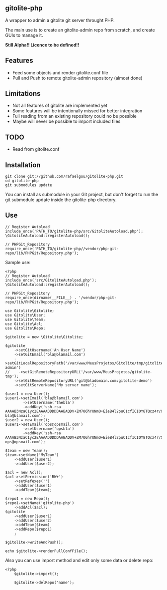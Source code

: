 gitolite-php
------------

A wrapper to admin a gitolite git server throught PHP.

The main use is to create an gitolite-admin repo from scratch, and create GUIs to manage it.

**Still Alpha!! Licence to be defined!!**

## Features

- Feed some objects and render gitolite.conf file
- Pull and Push to remote gitolite-admin repository (almost done)

## Limitations

- Not all features of gitolite are implemented yet
- Some features will be intentionally missed for better integration
- Full reading from an existing repository could no be possible
- Maybe will never be possible to import included files

## TODO

- Read from gitolite.conf

## Installation

    git clone git://github.com/rafaelgou/gitolite-php.git
    cd gitolite-php
    git submodules update

You can install as submodule in your Git project, but don't forget
to run the git submodule update inside the gitolite-php directory.

## Use

    // Register Autoload
    include_once('PATH_TO/gitolite-php/src/GitoliteAutoload.php');
    \GitoliteAutoload::registerAutoload();

    // PHPGit_Repository
    require_once('PATH_TO/gitolite-php//vendor/php-git-repo/lib/PHPGit/Repository.php');

Sample use:

    <?php
    // Register Autoload
    include_once('src/GitoliteAutoload.php');
    \GitoliteAutoload::registerAutoload();

    // PHPGit_Repository
    require_once(dirname(__FILE__) . '/vendor/php-git-repo/lib/PHPGit/Repository.php');

    use Gitolite\Gitolite;
    use Gitolite\User;
    use Gitolite\Team;
    use Gitolite\Acl;
    use Gitolite\Repo;

    $gitolite = new \Gitolite\Gitolite;

    $gitolite
        ->setGitUsername('An User Name')
        ->setGitEmail('bla@blamail.com')
        ->setGitLocalRepositoryPath('/var/www/MeusProjetos/Gitolite/tmp/gitolite-admin')
    //    ->setGitRemoteRepositoryURL('/var/www/MeusProjetos/gitolite-tmp');
        ->setGitRemoteRepositoryURL('git@bladomain.com:gitolite-demo')
        ->setGitServerName('My server name');

    $user1 = new User();
    $user1->setEmail('bla@blamail.com')
            ->setUsername('thebla')
            ->addKey('ssh-rsa AAAAB3NzaC1yc2EAAAADDDDDAABAQDV+ZM7O6hYUNmO+EieB4l2puC1cfICIOY8TQcz4r/XpIudefQYSlxLdYV1ZYIYUL/kmbX3QU0jI8s/sAXCMeBH56y0Kl2qhLCw1HZwsdd5nYyeb4aIdxqlnXds+3pQ+BOR1RV0bFA5TIwXiCA46efmb4H51GnqjYiMsvUMR/fs86F9lA/rAhTtBjcN+ALh+qKYKT1hOO6RzbEzM8wyOcxZf0XRz02usC+GGvVMGlVwzNk+csnDERmt5282LMfJ8ba3AUDEJuNGhq3XwAhgboamEcq7/2JAsKcWGgdtI/FwWSAOtRZfgxBWMuZCwyzZPdQgbImPf73wtnTid8dXCxXR bla@blamail.com');
    $user2 = new User();
    $user1->setEmail('ops@opsmail.com')
            ->setUsername('opsbla')
            ->addKey('ssh-rsa AAAAB3NzaC1yc2EAAAADDDDDAABAQDV+ZM7O6hYUNmO+EieB4l2puC1cfICIOY8TQcz4r/XpIudefQYSlxLdYV1ZYIYUL/kmbX3QU0jI8s/sAXCMeBH56y0Kl2qhLCw1HZwsdd5nYyeb4aIdxqlnXds+3pQ+BOR1RV0bFA5TIwXiCA46efmb4H51GnqjYiMsvUMR/fs86F9lA/rAhTtBjcN+ALh+qKYKT1hOO6RzbEzM8wyOcxZf0XRz02usC+GGvVMGlVwzNk+csnDERmt5282LMfJ8ba3AUDEJuNGhq3XwAhgboamEcq7/2JAsKcWGgdtI/FwWSAOtRZfgxBWMuZCwyzZPdQgbImPf73wtnTid8dXksk ops@opsmail.com');

    $team = new Team();
    $team->setName('MyTeam')
        ->addUser($user1)
        ->addUser($user2);

    $acl = new Acl();
    $acl->setPermission('RW+')
        ->setRefexes('')
        ->addUser($user1)
        ->addTeam($team);

    $repo1 = new Repo();
    $repo1->setName('gitolite-php')
        ->addAcl($acl);
    $gitolite
        ->addUser($user1)
        ->addUser($user2)
        ->addTeam($team)
        ->addRepo($repo1)
        ;

    $gitolite->writeAndPush();

    echo $gitolite->renderFullConfFile();
    
Also you can use import method and edit only some data or delete repo:
	
	<?php
		$gitolite->import();
		
		$gitolite->delRepo('name');		